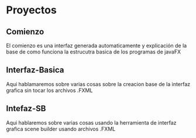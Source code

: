 # Proyectos

## Comienzo
El comienzo es una interfaz generada automaticamente y explicación de la base de como funciona la estrucutra basica de los programas de javaFX

## Interfaz-Basica
Aqui hablamaremos sobre varias cosas sobre la creacion base de la interfaz grafica sin tocar los archivos .FXML

## Intefaz-SB
Aqui hablaremos sobre varias cosas usando la herramienta de interfaz grafica scene builder usando archivos .FXML

